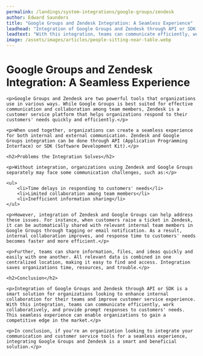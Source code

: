 ```yaml
---
permalink: /landings/system-integrations/google-groups/zendesk
author: Edward Saunders
title: "Google Groups and Zendesk Integration: A Seamless Experience"
leadhead: "Integration of Google Groups and Zendesk through API or SDK is a smart solution for organizations looking to enhance internal collaboration for their teams and improve customer service experience"
leadtext: "With this integration, teams can communicate efficiently, work collaboratively, and provide prompt responses to customers' needs. This seamless experience can enable organizations to gain a competitive edge in the market."
image: /assets/images/articles/people-sitting-near-table.webp
---
```

<div class="arttext">
	<h1>Google Groups and Zendesk Integration: A Seamless Experience</h1>

	<p>Google Groups and Zendesk are two powerful tools that organizations use in various ways. While Google Groups is best suited for effective communication and collaboration among team members, Zendesk is a customer service platform that helps organizations respond to their customers' needs quickly and efficiently.</p>

	<p>When used together, organizations can create a seamless experience for both internal and external communication. Zendesk and Google Groups integration can be done through API (Application Programming Interface) or SDK (Software Development Kit).</p>

	<h2>Problems the Integration Solves</h2>

	<p>Without integration, organizations using Zendesk and Google Groups separately may face some communication challenges, such as:</p>

	<ul>
		<li>Time delays in responding to customers' needs</li>
		<li>Limited collaboration among team members</li>
		<li>Inefficient information sharing</li>
	</ul>

	<p>However, integration of Zendesk and Google Groups can help address these issues. For instance, when customers raise a ticket in Zendesk, it can be automatically shared with relevant internal team members in Google Groups through tagging or email notification. As a result, internal collaboration improves, and response time to customers' needs becomes faster and more efficient.</p>

	<p>Further, teams can share information, files, and ideas quickly and easily with one another. All relevant data is combined in one centralized location, making it easy to find and access. Integration saves organizations time, resources, and trouble.</p>

	<h2>Conclusion</h2>

	<p>Integration of Google Groups and Zendesk through API or SDK is a smart solution for organizations looking to enhance internal collaboration for their teams and improve customer service experience. With this integration, teams can communicate efficiently, work collaboratively, and provide prompt responses to customers' needs. This seamless experience can enable organizations to gain a competitive edge in the market.</p>

	<p>In conclusion, if you're an organization looking to integrate your communication and customer service tools for a seamless experience, integrating Google Groups and Zendesk is a smart and beneficial solution.</p>

</div>